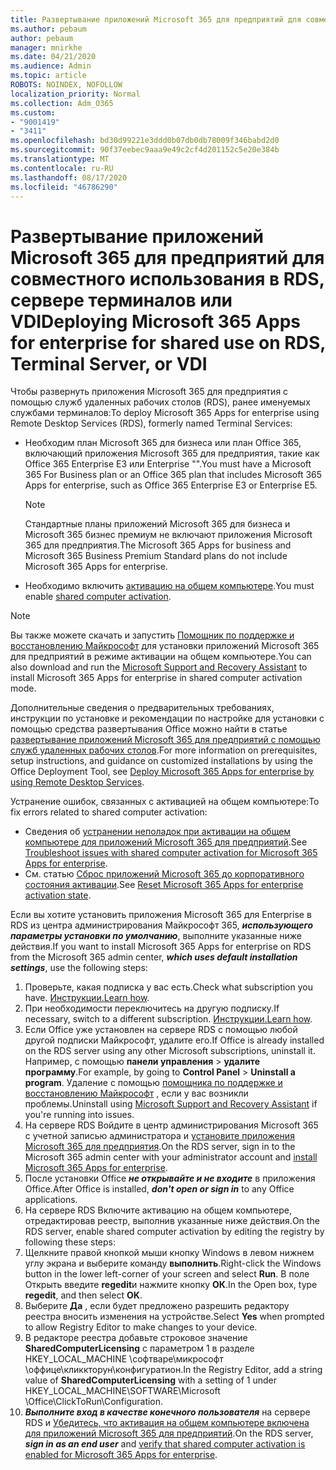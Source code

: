 ```yaml
---
title: Развертывание приложений Microsoft 365 для предприятий для совместного использования в RDS, сервере терминалов или VDI
ms.author: pebaum
author: pebaum
manager: mnirkhe
ms.date: 04/21/2020
ms.audience: Admin
ms.topic: article
ROBOTS: NOINDEX, NOFOLLOW
localization_priority: Normal
ms.collection: Adm_O365
ms.custom:
- "9001419"
- "3411"
ms.openlocfilehash: bd30d99221e3ddd0b07db0db78009f346babd2d0
ms.sourcegitcommit: 90f37eebec9aaa9e49c2cf4d201152c5e20e384b
ms.translationtype: MT
ms.contentlocale: ru-RU
ms.lasthandoff: 08/17/2020
ms.locfileid: "46786290"
---
```

# <a name="deploying-microsoft-365-apps-for-enterprise-for-shared-use-on-rds-terminal-server-or-vdi"></a><span data-ttu-id="a3c11-102">Развертывание приложений Microsoft 365 для предприятий для совместного использования в RDS, сервере терминалов или VDI</span><span class="sxs-lookup"><span data-stu-id="a3c11-102">Deploying Microsoft 365 Apps for enterprise for shared use on RDS, Terminal Server, or VDI</span></span>

<span data-ttu-id="a3c11-103">Чтобы развернуть приложения Microsoft 365 для предприятия с помощью служб удаленных рабочих столов (RDS), ранее именуемых службами терминалов:</span><span class="sxs-lookup"><span data-stu-id="a3c11-103">To deploy Microsoft 365 Apps for enterprise using Remote Desktop Services (RDS), formerly named Terminal Services:</span></span>
- <span data-ttu-id="a3c11-104">Необходим план Microsoft 365 для бизнеса или план Office 365, включающий приложения Microsoft 365 для предприятия, такие как Office 365 Enterprise E3 или Enterprise "\".</span><span class="sxs-lookup"><span data-stu-id="a3c11-104">You must have a Microsoft 365 For Business plan or an Office 365 plan that includes Microsoft 365 Apps for enterprise, such as Office 365 Enterprise E3 or Enterprise E5.</span></span>
   > [!NOTE] 
   > <span data-ttu-id="a3c11-105">Стандартные планы приложений Microsoft 365 для бизнеса и Microsoft 365 бизнес премиум не включают приложения Microsoft 365 для предприятия.</span><span class="sxs-lookup"><span data-stu-id="a3c11-105">The Microsoft 365 Apps for business and Microsoft 365 Business Premium Standard plans do not include Microsoft 365 Apps for enterprise.</span></span>
- <span data-ttu-id="a3c11-106">Необходимо включить [активацию на общем компьютере](https://docs.microsoft.com/DeployOffice/overview-shared-computer-activation).</span><span class="sxs-lookup"><span data-stu-id="a3c11-106">You must enable [shared computer activation](https://docs.microsoft.com/DeployOffice/overview-shared-computer-activation).</span></span>

> [!NOTE]
> <span data-ttu-id="a3c11-107">Вы также можете скачать и запустить [Помощник по поддержке и восстановлению Майкрософт](https://aka.ms/SaRA_OfficeSCA_M365Portal) для установки приложений Microsoft 365 для предприятий в режиме активации на общем компьютере.</span><span class="sxs-lookup"><span data-stu-id="a3c11-107">You can also download and run the [Microsoft Support and Recovery Assistant](https://aka.ms/SaRA_OfficeSCA_M365Portal) to install Microsoft 365 Apps for enterprise in shared computer activation mode.</span></span>

<span data-ttu-id="a3c11-108">Дополнительные сведения о предварительных требованиях, инструкции по установке и рекомендации по настройке для установки с помощью средства развертывания Office можно найти в статье [развертывание приложений Microsoft 365 для предприятий с помощью служб удаленных рабочих столов](https://docs.microsoft.com/DeployOffice/deploy-microsoft-365-apps-remote-desktop-services).</span><span class="sxs-lookup"><span data-stu-id="a3c11-108">For more information on prerequisites, setup instructions, and guidance on customized installations by using the Office Deployment Tool, see [Deploy Microsoft 365 Apps for enterprise by using Remote Desktop Services](https://docs.microsoft.com/DeployOffice/deploy-microsoft-365-apps-remote-desktop-services).</span></span>

<span data-ttu-id="a3c11-109">Устранение ошибок, связанных с активацией на общем компьютере:</span><span class="sxs-lookup"><span data-stu-id="a3c11-109">To fix errors related to shared computer activation:</span></span>
- <span data-ttu-id="a3c11-110">Сведения об [устранении неполадок при активации на общем компьютере для приложений Microsoft 365 для предприятий](https://docs.microsoft.com/DeployOffice/troubleshoot-shared-computer-activation).</span><span class="sxs-lookup"><span data-stu-id="a3c11-110">See [Troubleshoot issues with shared computer activation for Microsoft 365 Apps for enterprise](https://docs.microsoft.com/DeployOffice/troubleshoot-shared-computer-activation).</span></span>
- <span data-ttu-id="a3c11-111">См. статью [Сброс приложений Microsoft 365 до корпоративного состояния активации](https://go.microsoft.com/fwlink/?linkid=2109218).</span><span class="sxs-lookup"><span data-stu-id="a3c11-111">See [Reset Microsoft 365 Apps for enterprise activation state](https://go.microsoft.com/fwlink/?linkid=2109218).</span></span>

<span data-ttu-id="a3c11-112">Если вы хотите установить приложения Microsoft 365 для Enterprise в RDS из центра администрирования Майкрософт 365, ***использующего параметры установки по умолчанию***, выполните указанные ниже действия.</span><span class="sxs-lookup"><span data-stu-id="a3c11-112">If you want to install Microsoft 365 Apps for enterprise on RDS from the Microsoft 365 admin center, ***which uses default installation settings***, use the following steps:</span></span>

1.    <span data-ttu-id="a3c11-113">Проверьте, какая подписка у вас есть.</span><span class="sxs-lookup"><span data-stu-id="a3c11-113">Check what subscription you have.</span></span> <span data-ttu-id="a3c11-114">[Инструкции.](https://docs.microsoft.com/microsoft-365/admin/admin-overview/what-subscription-do-i-have)</span><span class="sxs-lookup"><span data-stu-id="a3c11-114">[Learn how](https://docs.microsoft.com/microsoft-365/admin/admin-overview/what-subscription-do-i-have).</span></span>
2.    <span data-ttu-id="a3c11-115">При необходимости переключитесь на другую подписку.</span><span class="sxs-lookup"><span data-stu-id="a3c11-115">If necessary, switch to a different subscription.</span></span> <span data-ttu-id="a3c11-116">[Инструкции.](https://docs.microsoft.com/microsoft-365/commerce/subscriptions/switch-to-a-different-plan)</span><span class="sxs-lookup"><span data-stu-id="a3c11-116">[Learn how](https://docs.microsoft.com/microsoft-365/commerce/subscriptions/switch-to-a-different-plan).</span></span>
3.    <span data-ttu-id="a3c11-117">Если Office уже установлен на сервере RDS с помощью любой другой подписки Майкрософт, удалите его.</span><span class="sxs-lookup"><span data-stu-id="a3c11-117">If Office is already installed on the RDS server using any other Microsoft subscriptions, uninstall it.</span></span> <span data-ttu-id="a3c11-118">Например, с помощью **панели управления**  >  **удалите программу**.</span><span class="sxs-lookup"><span data-stu-id="a3c11-118">For example, by going to **Control Panel** > **Uninstall a program**.</span></span> <span data-ttu-id="a3c11-119">Удаление с помощью [помощника по поддержке и восстановлению Майкрософт](https://aka.ms/SARA-OfficeUninstall-Alchemy) , если у вас возникли проблемы.</span><span class="sxs-lookup"><span data-stu-id="a3c11-119">Uninstall using [Microsoft Support and Recovery Assistant](https://aka.ms/SARA-OfficeUninstall-Alchemy) if you're running into issues.</span></span>
4.    <span data-ttu-id="a3c11-120">На сервере RDS Войдите в центр администрирования Microsoft 365 с учетной записью администратора и [установите приложения Microsoft 365 для предприятия](https://portal.office.com/OLS/MySoftware.aspx).</span><span class="sxs-lookup"><span data-stu-id="a3c11-120">On the RDS server, sign in to the Microsoft 365 admin center with your administrator account and [install Microsoft 365 Apps for enterprise](https://portal.office.com/OLS/MySoftware.aspx).</span></span>
5.    <span data-ttu-id="a3c11-121">После установки Office ***не открывайте и не входите*** в приложения Office.</span><span class="sxs-lookup"><span data-stu-id="a3c11-121">After Office is installed, ***don't open or sign in*** to any Office applications.</span></span>
6.    <span data-ttu-id="a3c11-122">На сервере RDS Включите активацию на общем компьютере, отредактировав реестр, выполнив указанные ниже действия.</span><span class="sxs-lookup"><span data-stu-id="a3c11-122">On the RDS server, enable shared computer activation by editing the registry by following these steps:</span></span>
   1. <span data-ttu-id="a3c11-123">Щелкните правой кнопкой мыши кнопку Windows в левом нижнем углу экрана и выберите команду **выполнить**.</span><span class="sxs-lookup"><span data-stu-id="a3c11-123">Right-click the Windows button in the lower left-corner of your screen and select **Run**.</span></span> <span data-ttu-id="a3c11-124">В поле Открыть введите **regedit**и нажмите кнопку **ОК**.</span><span class="sxs-lookup"><span data-stu-id="a3c11-124">In the Open box, type **regedit**, and then select **OK**.</span></span>
   2. <span data-ttu-id="a3c11-125">Выберите **Да** , если будет предложено разрешить редактору реестра вносить изменения на устройстве.</span><span class="sxs-lookup"><span data-stu-id="a3c11-125">Select **Yes** when prompted to allow Registry Editor to make changes to your device.</span></span>
   3. <span data-ttu-id="a3c11-126">В редакторе реестра добавьте строковое значение **SharedComputerLicensing** с параметром 1 в разделе HKEY_LOCAL_MACHINE \софтваре\микрософт \оффице\кликкторун\конфигуратион.</span><span class="sxs-lookup"><span data-stu-id="a3c11-126">In the Registry Editor, add a string value of **SharedComputerLicensing** with a setting of 1 under HKEY_LOCAL_MACHINE\SOFTWARE\Microsoft \Office\ClickToRun\Configuration.</span></span>
   4. <span data-ttu-id="a3c11-127">***Выполните вход в качестве конечного пользователя*** на сервере RDS и [Убедитесь, что активация на общем компьютере включена для приложений Microsoft 365 для предприятий](https://docs.microsoft.com/DeployOffice/troubleshoot-shared-computer-activation#verify-that-activation-for-microsoft-365-apps-succeeded).</span><span class="sxs-lookup"><span data-stu-id="a3c11-127">On the RDS server, ***sign in as an end user*** and [verify that shared computer activation is enabled for Microsoft 365 Apps for enterprise](https://docs.microsoft.com/DeployOffice/troubleshoot-shared-computer-activation#verify-that-activation-for-microsoft-365-apps-succeeded).</span></span>

